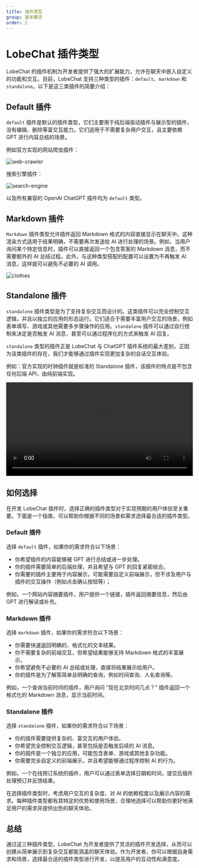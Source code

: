 ```yaml
---
title: 插件类型
group: 基本概念
order: 2
---
```


# LobeChat 插件类型

LobeChat 的插件机制为开发者提供了强大的扩展能力，允许在聊天中嵌入自定义的功能和交互。目前，LobeChat 支持三种类型的插件：`default`、`markdown` 和 `standalone`。以下是这三类插件的简要介绍：

## Default 插件

`default` 插件是默认的插件类型，它们主要用于纯后端驱动插件与展示型的插件，没有编辑、删除等富交互能力。它们适用于不需要复杂用户交互，且主要依赖 GPT 进行内容总结的场景。

例如官方实现的网站爬虫插件：

![web-crawler](https://github.com/lobehub/lobe-chat/assets/28616219/8a7191af-da07-4419-a0a1-37792b5c0c51)

搜索引擎插件：

![search-engine](https://github.com/lobehub/lobe-chat/assets/28616219/573a905f-6df4-476b-8e1e-6c3098808ef8)

以及所有兼容的 OpenAI ChatGPT 插件均为 `default` 类型。

## Markdown 插件

`Markdown` 插件类型允许插件返回 Markdown 格式的内容直接显示在聊天中。这种渲染方式适用于结果明确，不需要再次发送给 AI 进行处理的场景。例如，当用户询问某个特定信息时，插件可以直接返回一个包含答案的 Markdown 消息，而不需要额外的 AI 总结过程。此外，与这种类型搭配的配置可以设置为不再触发 AI 消息，这样就可以避免不必要的 AI 调用。

![clothes](https://github.com/lobehub/lobe-chat/assets/28616219/7077a4d4-5b0f-4d4e-b332-d79b7df2b411)

## Standalone 插件

`standalone` 插件类型是为了支持复杂交互而设计的。这类插件可以完全控制交互逻辑，并且以独立的应用的形态运行。它们适合于需要丰富用户交互的场景，例如表单填写、游戏或其他需要多步骤操作的应用。`standalone` 插件可以通过自行控制来决定是否触发 AI 消息，甚至可以通过程序化的方式来触发 AI 回复。

`standalone` 类型的插件正是 LobeChat 与 ChatGPT 插件系统的最大差别，正因为该类插件的存在，我们才能够通过插件实现更加复杂的会话交互体验。

例如：官方实现的时钟插件就是标准的 Standalone 插件，该插件的特点是不包含任何后端 API，由纯前端实现。

<video src="https://github.com/lobehub/lobe-chat/assets/28616219/206b4c94-4674-4007-ac4f-450b9778d7f6" width="100%" autoplay mute ></video>

## 如何选择

在开发 LobeChat 插件时，选择正确的插件类型对于实现预期的用户体验至关重要。下面是一个指南，可以帮助你根据不同的场景和需求选择最合适的插件类型。

### Default 插件

选择 `default` 插件，如果你的需求符合以下场景：

- 你希望插件的内容能够被 GPT 进行总结或进一步处理。
- 你的插件需要简单的后端处理，并且希望与 GPT 的回复紧密结合。
- 你需要的插件主要用于内容展示，可能需要自定义前端展示，但不涉及用户与插件的交互操作（例如点击确认按钮等）；

例如，一个网站内容摘要插件，用户提供一个链接，插件返回摘要信息，然后由 GPT 进行解读或补充。

### Markdown 插件

选择 `markdown` 插件，如果你的需求符合以下场景：

- 你需要快速返回明确的、格式化的文本结果。
- 你不需要复杂的前端交互，但希望结果能够支持 Markdown 格式的丰富展示。
- 你希望避免不必要的 AI 总结或处理，直接将结果展示给用户。
- 你的插件是为了解答简单且明确的查询，例如时间查询、人名查询等。

例如，一个查询当前时间的插件，用户询问 “现在北京时间几点？” 插件返回一个格式化的 Markdown 消息，显示当前时间。

### Standalone 插件

选择 `standalone` 插件，如果你的需求符合以下场景：

- 你的插件需要提供复杂的、富交互的用户体验。
- 你希望完全控制交互逻辑，甚至包括是否触发后续的 AI 消息。
- 你的插件是一个独立的应用，可能包含表单、游戏或其他复杂功能。
- 你需要完全自定义的前端展示，并且希望能够通过程序控制 AI 的行为。

例如，一个在线预订系统的插件，用户可以通过表单选择日期和时间，提交后插件处理预订并反馈结果。

在选择插件类型时，考虑用户交互的复杂度、对 AI 的依赖程度以及展示内容的需求。每种插件类型都有其特定的优势和使用场景，合理地选择可以帮助你更好地满足用户的需求并提供出色的聊天体验。

## 总结

通过这三种插件类型，LobeChat 为开发者提供了灵活的插件开发选择，从而可以创建从简单展示到复杂交互都能涵盖的聊天体验。作为开发者，你可以根据自身需求和场景，选择最合适的插件类型进行开发，以提高用户的互动性和满意度。
